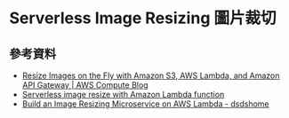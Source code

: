 # Serverless Image Resizing 圖片裁切

## 參考資料
* [Resize Images on the Fly with Amazon S3, AWS Lambda, and Amazon API Gateway | AWS Compute Blog](https://aws.amazon.com/tw/blogs/compute/resize-images-on-the-fly-with-amazon-s3-aws-lambda-and-amazon-api-gateway/)
* [Serverless image resize with Amazon Lambda function](https://sketchboard.io/blog/serverless-image-resize-with-amazon-lambda)
* [Build an Image Resizing Microservice on AWS Lambda - dsdshome](https://dsdshcym.github.io/blog/2017/10/31/build-an-image-resizing-microservice-on-aws-lambda/)